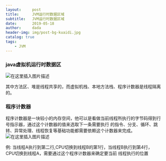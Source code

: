```yaml
---
layout:     post
title:      JVM运行时数据区域
subtitle:   JVM运行时数据区域
date:       2019-05-18
author:     dada
header-img: img/post-bg-kuaidi.jpg
catalog: true
tags:
    - JVM
---
```


### java虚拟机运行时数据区
![在这里插入图片描述](http://m.qpic.cn/psb?/V14NYVMD0KGmEo/O44jLIrFgSkoLtUody5kcMXPUTa3ARVm6kzOX5NSc78!/b/dEYBAAAAAAAA&bo=fgKYAQAAAAADB8c!&rf=viewer_4)

其中方法区、堆是线程共享的，而虚拟机栈、本地方法栈、程序计数器是线程隔离的。


### 程序计数器

	

程序计数器是一块较小的内存空间，他可以是看做当前线程所执行的字节码得到行号指示器，通过这个计数器的值来选取下一条需要执行
的指令、分支、循环、跳转、异常处理、线程恢复等基础功能都需要依赖这个计数器来完成。
![在这里插入图片描述](http://m.qpic.cn/psb?/V14NYVMD0KGmEo/D9S7FcbL6C7G7gL1ToyPQzyoL9ROYrqFZfaejvBkq9s!/b/dDYBAAAAAAAA&bo=xwKCAQAAAAADB2Q!&rf=viewer_4)

例: 当线程A执行到第二行,CPU切换到线程B的第1行，当线程B执行到第4行，CPU切换到线程A，需要通过这个程序计数器来确定要当前
线程执行的位置
